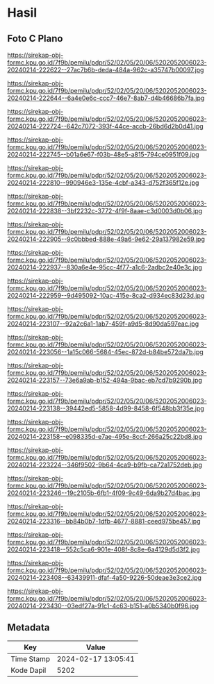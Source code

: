 # Hasil

## Foto C Plano

https://sirekap-obj-formc.kpu.go.id/7f9b/pemilu/pdpr/52/02/05/20/06/5202052006023-20240214-222622--27ac7b6b-deda-484a-962c-a35747b00097.jpg

https://sirekap-obj-formc.kpu.go.id/7f9b/pemilu/pdpr/52/02/05/20/06/5202052006023-20240214-222644--6a4e0e6c-ccc7-46e7-8ab7-d4b46686b7fa.jpg

https://sirekap-obj-formc.kpu.go.id/7f9b/pemilu/pdpr/52/02/05/20/06/5202052006023-20240214-222724--642c7072-393f-44ce-accb-26bd6d2b0d41.jpg

https://sirekap-obj-formc.kpu.go.id/7f9b/pemilu/pdpr/52/02/05/20/06/5202052006023-20240214-222745--b01a6e67-f03b-48e5-a815-794ce0951f09.jpg

https://sirekap-obj-formc.kpu.go.id/7f9b/pemilu/pdpr/52/02/05/20/06/5202052006023-20240214-222810--990946e3-135e-4cbf-a343-d752f365f12e.jpg

https://sirekap-obj-formc.kpu.go.id/7f9b/pemilu/pdpr/52/02/05/20/06/5202052006023-20240214-222838--3bf2232c-3772-4f9f-8aae-c3d0003d0b06.jpg

https://sirekap-obj-formc.kpu.go.id/7f9b/pemilu/pdpr/52/02/05/20/06/5202052006023-20240214-222905--9c0bbbed-888e-49a6-9e62-29a137982e59.jpg

https://sirekap-obj-formc.kpu.go.id/7f9b/pemilu/pdpr/52/02/05/20/06/5202052006023-20240214-222937--830a6e4e-95cc-4f77-a1c6-2adbc2e40e3c.jpg

https://sirekap-obj-formc.kpu.go.id/7f9b/pemilu/pdpr/52/02/05/20/06/5202052006023-20240214-222959--9d495092-10ac-415e-8ca2-d934ec83d23d.jpg

https://sirekap-obj-formc.kpu.go.id/7f9b/pemilu/pdpr/52/02/05/20/06/5202052006023-20240214-223107--92a2c6a1-1ab7-459f-a9d5-8d90da597eac.jpg

https://sirekap-obj-formc.kpu.go.id/7f9b/pemilu/pdpr/52/02/05/20/06/5202052006023-20240214-223056--1a15c066-5684-45ec-872d-b84be572da7b.jpg

https://sirekap-obj-formc.kpu.go.id/7f9b/pemilu/pdpr/52/02/05/20/06/5202052006023-20240214-223157--73e6a9ab-b152-494a-9bac-eb7cd7b9290b.jpg

https://sirekap-obj-formc.kpu.go.id/7f9b/pemilu/pdpr/52/02/05/20/06/5202052006023-20240214-223138--39442ed5-5858-4d99-8458-6f548bb3f35e.jpg

https://sirekap-obj-formc.kpu.go.id/7f9b/pemilu/pdpr/52/02/05/20/06/5202052006023-20240214-223158--e098335d-e7ae-495e-8ccf-266a25c22bd8.jpg

https://sirekap-obj-formc.kpu.go.id/7f9b/pemilu/pdpr/52/02/05/20/06/5202052006023-20240214-223224--346f9502-9b64-4ca9-b9fb-ca72a1752deb.jpg

https://sirekap-obj-formc.kpu.go.id/7f9b/pemilu/pdpr/52/02/05/20/06/5202052006023-20240214-223246--19c2105b-6fb1-4f09-9c49-6da9b27d4bac.jpg

https://sirekap-obj-formc.kpu.go.id/7f9b/pemilu/pdpr/52/02/05/20/06/5202052006023-20240214-223316--bb84b0b7-1dfb-4677-8881-ceed975be457.jpg

https://sirekap-obj-formc.kpu.go.id/7f9b/pemilu/pdpr/52/02/05/20/06/5202052006023-20240214-223418--552c5ca6-901e-408f-8c8e-6a4129d5d3f2.jpg

https://sirekap-obj-formc.kpu.go.id/7f9b/pemilu/pdpr/52/02/05/20/06/5202052006023-20240214-223408--63439911-dfaf-4a50-9226-50deae3e3ce2.jpg

https://sirekap-obj-formc.kpu.go.id/7f9b/pemilu/pdpr/52/02/05/20/06/5202052006023-20240214-223430--03edf27a-91c1-4c63-b151-a0b5340b0f96.jpg


## Metadata

| Key        | Value               |
| ---------- | ------------------- |
| Time Stamp | 2024-02-17 13:05:41 |
| Kode Dapil | 5202                |



